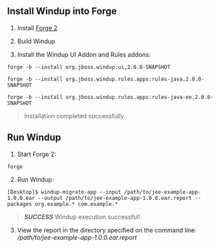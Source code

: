 ## Install Windup into Forge

1. Install [Forge 2](http://forge.jboss.org/)

2. Build Windup

3. Install the Windup UI Addon and Rules addons:

`forge -b --install org.jboss.windup:ui,2.0.0-SNAPSHOT`

`forge -b --install org.jboss.windup.rules.apps:rules-java,2.0.0-SNAPSHOT`

`forge -b --install org.jboss.windup.rules.apps:rules-java-ee,2.0.0-SNAPSHOT`

> Installation completed successfully.

## Run Windup

1. Start Forge 2:

`forge`

2. Run Windup:

`[Desktop]$ windup-migrate-app --input /path/to/jee-example-app-1.0.0.ear --output /path/to/jee-example-app-1.0.0.ear.report --packages org.example.* com.example.*`

> ***SUCCESS*** Windup execution successful!

3. View the report in the directory specified on the command line: */path/to/jee-example-app-1.0.0.ear.report*